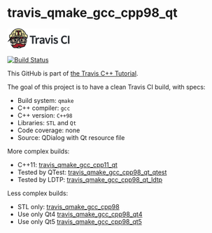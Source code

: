 # travis_qmake_gcc_cpp98_qt

[![Travis CI logo](TravisCI.png)](https://travis-ci.org)

[![Build Status](https://travis-ci.org/richelbilderbeek/travis_qmake_gcc_cpp98_qt.svg?branch=master)](https://travis-ci.org/richelbilderbeek/travis_qmake_gcc_cpp98_qt)

This GitHub is part of [the Travis C++ Tutorial](https://github.com/richelbilderbeek/travis_cpp_tutorial).

The goal of this project is to have a clean Travis CI build, with specs:
 * Build system: `qmake`
 * C++ compiler: `gcc`
 * C++ version: `C++98`
 * Libraries: `STL` and `Qt`
 * Code coverage: none
 * Source: QDialog with Qt resource file

More complex builds:
 * C++11: [travis_qmake_gcc_cpp11_qt](https://www.github.com/richelbilderbeek/travis_qmake_gcc_cpp11_qt)
 * Tested by QTest: [travis_qmake_gcc_cpp98_qt_qtest](https://www.github.com/richelbilderbeek/travis_qmake_gcc_cpp98_qt_qtest)
 * Tested by LDTP: [travis_qmake_gcc_cpp98_qt_ldtp](https://www.github.com/richelbilderbeek/travis_qmake_gcc_cpp98_qt_ldtp)

Less complex builds:
 * STL only: [travis_qmake_gcc_cpp98](https://www.github.com/richelbilderbeek/travis_qmake_gcc_cpp98)
 * Use only Qt4 [travis_qmake_gcc_cpp98_qt4](https://www.github.com/richelbilderbeek/travis_qmake_gcc_cpp98_qt4)
 * Use only Qt5 [travis_qmake_gcc_cpp98_qt5](https://www.github.com/richelbilderbeek/travis_qmake_gcc_cpp98_qt5)
